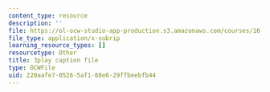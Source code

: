 ```yaml
---
content_type: resource
description: ''
file: https://ol-ocw-studio-app-production.s3.amazonaws.com/courses/16-06-principles-of-automatic-control-fall-2012/220aafe705265af188e629ffbeebfb44_Ug6DYV6za-k.srt
file_type: application/x-subrip
learning_resource_types: []
resourcetype: Other
title: 3play caption file
type: OCWFile
uid: 220aafe7-0526-5af1-88e6-29ffbeebfb44
---
```

